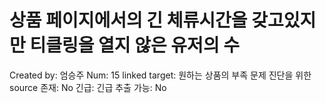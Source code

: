 # 상품 페이지에서의 긴 체류시간을 갖고있지만 티클링을 열지 않은 유저의 수

Created by: 엄승주
Num: 15
linked target: 원하는 상품의 부족 문제 진단을 위한
source 존재: No
긴급: 긴급
추출 가능: No